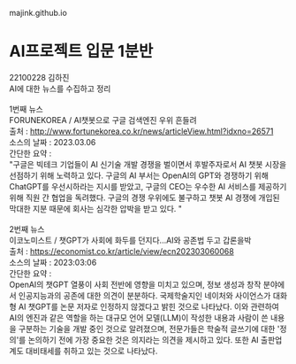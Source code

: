 majink.github.io

# AI프로젝트 입문 1분반<br>
22100228 김하진<br>
AI에 대한 뉴스를 수집하고 정리<br><br>
1번째 뉴스<br>
FORUNEKOREA / AI챗봇으로 구글 검색엔진 우위 흔들려 <br>
출처 : http://www.fortunekorea.co.kr/news/articleView.html?idxno=26571 <br>
소스의 날짜 : 2023.03.06 <br>
간단한 요약 : <br>
"구글은 빅테크 기업들이 AI 신기술 개발 경쟁을 벌이면서 후발주자로서 AI 챗봇 시장을 선점하기 위해 노력하고 있다. 구글의 AI 부서는 OpenAI의 GPT와 경쟁하기 위해 ChatGPT를 우선시하라는 지시를 받았고, 구글의 CEO는 우수한 AI 서비스를 제공하기 위해 직원 간 협업을 독려했다. 구글의 경쟁 우위에도 불구하고 챗봇 AI 경쟁에 개입된 막대한 지분 때문에 회사는 심각한 압박을 받고 있다. " <br><br>
2번째 뉴스<br>
이코노미스트 / 챗GPT가 사회에 화두를 던지다...AI와 공존법 두고 갑론을박<br>
출처 : https://economist.co.kr/article/view/ecn202303060068 <br>
소스의 날짜 : 2023:03:06 <br>
간단한 요약 : <br>
OpenAI의 챗GPT 열풍이 사회 전반에 영향을 미치고 있으며, 정보 생성과 창작 분야에서 인공지능과의 공존에 대한 의견이 분분하다. 국제학술지인 네이처와 사이언스가 대화형 AI 챗GPT를 논문 저자로 인정하지 않겠다고 밝힌 것으로 나타났다. 이와 관련하여 AI의 엔진과 같은 역할을 하는 대규모 언어 모델(LLM)이 작성한 내용과 사람이 쓴 내용을 구분하는 기술을 개발 중인 것으로 알려졌으며, 전문가들은 학술적 글쓰기에 대한 '정의'를 논의하기 전에 가장 중요한 것은 의지라는 의견을 제시하고 있다. 또한 AI 출판업계도 대비태세를 취하고 있는 것으로 나타났다.

